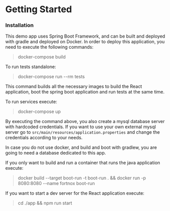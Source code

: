 # Getting Started

### Installation
This demo app uses Spring Boot Framework, and can be built and deployed with gradle and deployed on Docker.
In order to deploy this application, you need to execute the following commands:
> docker-compose build 

To run tests standalone:
> docker-compose run --rm tests


This command builds all the necessary images to build the React application, boot the spring boot application and run 
tests at the same time.

To run services execute:
> docker-compose up

By executing the command above, you also create a mysql database server with hardcoded credentials.
If you want to use your own external mysql server go to `src/main/resources/application.properties` and change the
credentials according to your needs.

In case you do not use docker, and build and boot with gradlew, you are going to need a database dedicated to this app.


If you only want to build and run a container that runs the java application execute:
> docker build
  --target boot-run
  -t boot-run .
  && docker run
  -p 8080:8080
  --name fortnox
  boot-run

If you want to start a dev server for the React application execute:
> cd ./app && npm run start